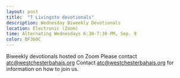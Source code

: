 ```yaml
---
layout: post
title:  "T Livingsto devotionals"
description: Wednesday Biweekly Devotionals
location: Electronic (Zoom)
time: Alternating Wednesdays 6:30-7:30 PM, Sep. 9
color: BF360C
---
```

Biweekly devotionals hosted on Zoom Please contact <atc@westchesterbahais.org>
Contact <atc@westchesterbahais.org> for information on how
to join us.
